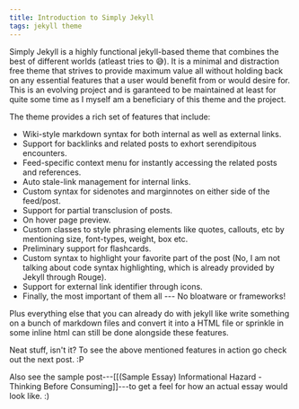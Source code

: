 ```yaml
---
title: Introduction to Simply Jekyll
tags: jekyll theme
---
```


Simply Jekyll is a highly functional jekyll-based theme that combines the best of different worlds (atleast tries to 😅). It is a minimal and distraction free theme that strives to provide maximum value all without holding back on any essential features that a user would benefit from or would desire for. This is an evolving project and is garanteed to be maintained at least for quite some time as I myself am a beneficiary of this theme and the project.

The theme provides a rich set of features that include:

- Wiki-style markdown syntax for both internal as well as external links.
- Support for backlinks and related posts to exhort serendipitous encounters.
- Feed-specific context menu for instantly accessing the related posts and references.
- Auto stale-link management for internal links.
- Custom syntax for sidenotes and marginnotes on either side of the feed/post.
- Support for partial transclusion of posts.
- On hover page preview.
- Custom classes to style phrasing elements like quotes, callouts, etc by mentioning size, font-types, weight, box etc.
- Preliminary support for flashcards.
- Custom syntax to highlight your favorite part of the post (No, I am not talking about code syntax highlighting, which is already provided by Jekyll through Rouge).
- Support for external link identifier through icons.
- Finally, the most important of them all --- No bloatware or frameworks!

Plus everything else that you can already do with jekyll like write something on a bunch of markdown files and convert it into a HTML file or sprinkle in some inline html can still be done alongside these features.

Neat stuff, isn't it? To see the above mentioned features in action go check out the next post. :P

Also see the sample post---[[(Sample Essay) Informational Hazard - Thinking Before Consuming]]---to get a feel for how an actual essay would look like. :)
